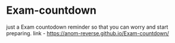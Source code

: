 # Exam-countdown
just a Exam countodown  reminder so that you can worry and start preparing.
link -  https://anom-reverse.github.io/Exam-countdown/

